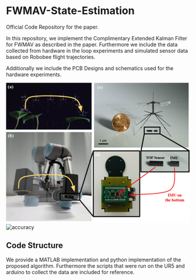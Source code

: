 # FWMAV-State-Estimation

Official Code Repository for the paper.

In this repository, we implement the Complimentary Extended Kalman Filter for FWMAV as described in the paper. Furthermore we include the data collected from hardware in the loop experiments and simulated sensor data based on Robobee flight trajectories.

Additionally we include the PCB Designs and schematics used for the hardware experiments.


![motivation](figures/motivation.jpg)
![accuracy](figures/accuracy.jpg)

## Code Structure
We provide a MATLAB implementation and python implementation of the proposed algorithm. Furthermore the scripts that were run on the UR5 and arduino to collect the data are included for reference.

